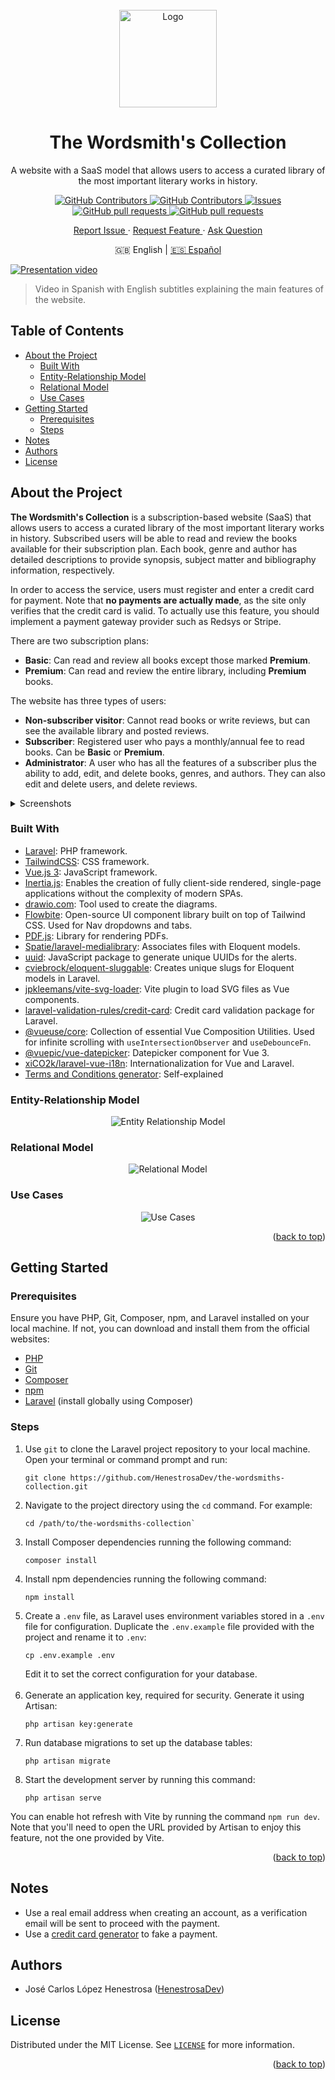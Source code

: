 <div id="top"></div>

<!-- PROJECT SHIELDS -->
<!--
*** I am using markdown "reference style" links for readability.
*** Reference links are enclosed in brackets [ ] instead of parentheses ( ).
*** See the bottom of this document for the declaration of the reference variables
*** for contributors-url, forks-url, etc. This is an optional, concise syntax you may use.
*** https://www.markdownguide.org/basic-syntax/#reference-style-links
-->

<!-- PROJECT LOGO -->
<br />
<div align="center">
    <img 
      src="https://github.com/HenestrosaDev/the-wordsmiths-collection/blob/main/public/favicon.svg" 
      alt="Logo" 
      width="156" 
      height="156"
    >
    <h1 align="center">The Wordsmith's Collection</h1>
    <p align="center">A website with a SaaS model that allows users to access a curated library of the most important literary works in history.</p>
    <p>
      <a href="https://github.com/HenestrosaDev/the-wordsmiths-collection/stargazers">
        <img 
          alt="GitHub Contributors" 
          src="https://img.shields.io/github/stars/HenestrosaDev/the-wordsmiths-collection" 
        >
      </a>
      <a href="https://github.com/HenestrosaDev/the-wordsmiths-collection/graphs/contributors">
        <img 
          alt="GitHub Contributors" 
          src="https://img.shields.io/github/contributors/HenestrosaDev/the-wordsmiths-collection" 
        >
      </a>
      <a href="https://github.com/HenestrosaDev/the-wordsmiths-collection/issues">
        <img 
          alt="Issues" 
          src="https://img.shields.io/github/issues/HenestrosaDev/the-wordsmiths-collection" 
        >
      </a>
      <a href="https://github.com/HenestrosaDev/the-wordsmiths-collection/pulls">
        <img 
          alt="GitHub pull requests" 
          src="https://img.shields.io/github/issues-pr/HenestrosaDev/the-wordsmiths-collection" 
        >
      </a>
      <a href="https://github.com/HenestrosaDev/the-wordsmiths-collection/blob/main/LICENSE">
        <img 
          alt="GitHub pull requests" 
          src="https://img.shields.io/github/license/HenestrosaDev/the-wordsmiths-collection" 
        >
      </a>
    </p>
  <p>
    <a href="https://github.com/HenestrosaDev/the-wordsmiths-collection/issues/new/choose">
      Report Issue
    </a> 
    · 
    <a href="https://github.com/HenestrosaDev/the-wordsmiths-collection/issues/new/choose">
      Request Feature
    </a> 
    · 
    <a href="https://github.com/HenestrosaDev/the-wordsmiths-collection/discussions">
      Ask Question
    </a>
  </p>
  <p>
    🇬🇧 English | <a href="https://github.com/HenestrosaDev/the-wordsmiths-collection/blob/main/docs/es/README.md/">🇪🇸 Español</a>
  </p>
</div>

[![Presentation video](/docs/common/youtube-thumbnail.png)](https://youtu.be/nN5XyJb1UYE)
>Video in Spanish with English subtitles explaining the main features of the website.

<!-- TABLE OF CONTENTS -->

## Table of Contents

- [About the Project](#about-the-project)
  - [Built With](#built-with)
  - [Entity-Relationship Model](#entity-relationship-model)
  - [Relational Model](#relational-model)
  - [Use Cases](#use-cases)
- [Getting Started](#getting-started)
  - [Prerequisites](#prerequisites)
  - [Steps](#steps)
- [Notes](#notes)
- [Authors](#authors)
- [License](#license)

<!-- ABOUT THE PROJECT -->

## About the Project

**The Wordsmith's Collection** is a subscription-based website (SaaS) that allows users to access a curated library of the most important literary works in history. Subscribed users will be able to read and review the books available for their subscription plan. Each book, genre and author has detailed descriptions to provide synopsis, subject matter and bibliography information, respectively.

In order to access the service, users must register and enter a credit card for payment. Note that **no payments are actually made**, as the site only verifies that the credit card is valid. To actually use this feature, you should implement a payment gateway provider such as Redsys or Stripe.

There are two subscription plans:

- **Basic**: Can read and review all books except those marked **Premium**.
- **Premium**: Can read and review the entire library, including **Premium** books.

The website has three types of users:

- **Non-subscriber visitor**: Cannot read books or write reviews, but can see the available library and posted reviews.
- **Subscriber**: Registered user who pays a monthly/annual fee to read books. Can be **Basic** or **Premium**.
- **Administrator**: A user who has all the features of a subscriber plus the ability to add, edit, and delete books, genres, and authors. They can also edit and delete users, and delete reviews.

<details>
  <summary>Screenshots</summary>

  <p align="center">
    <img 
      src="https://github.com/HenestrosaDev/the-wordsmiths-collection/blob/main/docs/en/screenshots/landing.png" 
      alt="Landing page"
      title="Landing page"
    >
  </p> 
  
  <p align="center">
    <img 
      width="49%" 
      src="https://github.com/HenestrosaDev/the-wordsmiths-collection/blob/main/docs/en/screenshots/genre-detail.png" 
      alt="Genre detail"
      title="Genre detail"
    >
    &nbsp;
    <img 
      width="49%" 
      src="https://github.com/HenestrosaDev/the-wordsmiths-collection/blob/main/docs/en/screenshots/book-detail.png" 
      alt="Book detail"
      title="Book detail"
    >
  </p> 

  <p align="center">
    <img 
      width="49%" 
      src="https://github.com/HenestrosaDev/the-wordsmiths-collection/blob/main/docs/en/screenshots/profile-edit.png" 
      alt="Profile edit"
      title="Profile edit"
    >
    &nbsp;
    <img 
      width="49%" 
      src="https://github.com/HenestrosaDev/the-wordsmiths-collection/blob/main/docs/en/screenshots/author-detail.png" 
      alt="Author detail"
      title="Author detail"
    >
  </p> 

  <p align="center">
    <img 
      width="49%" 
      src="https://github.com/HenestrosaDev/the-wordsmiths-collection/blob/main/docs/en/screenshots/modal-add-content.png" 
      alt="Modal add content"
      title="Modal add content"
    >
    &nbsp;
    <img 
      width="49%" 
      src="https://github.com/HenestrosaDev/the-wordsmiths-collection/blob/main/docs/en/screenshots/users-index.png" 
      alt="Users index"
      title="Users index"
    >
  </p>

  <p align="center">
		<img 
      width="49%" 
      src="https://github.com/HenestrosaDev/the-wordsmiths-collection/blob/main/docs/en/screenshots/book-read.png" 
      alt="Book reader"
      title="Book reader"
    >
  </p> 
  <br>
</details>

<!-- BUILT WITH -->

### Built With

- [Laravel](https://github.com/laravel/laravel): PHP framework.
- [TailwindCSS](https://tailwindcss.com/docs/guides/laravel): CSS framework.
- [Vue.js 3](https://vuejs.org/): JavaScript framework.
- [Inertia.js](https://inertiajs.com/): Enables the creation of fully client-side rendered, single-page applications without the complexity of modern SPAs.
- [drawio.com](https://drawio.com): Tool used to create the diagrams.
- [Flowbite](https://flowbite.com): Open-source UI component library built on top of Tailwind CSS. Used for Nav dropdowns and tabs.
- [PDF.js](https://mozilla.github.io/pdf.js/): Library for rendering PDFs.
- [Spatie/laravel-medialibrary](https://spatie.be/docs/laravel-medialibrary/v11/introduction): Associates files with Eloquent models.
- [uuid](https://www.npmjs.com/package/uuid): JavaScript package to generate unique UUIDs for the alerts.
- [cviebrock/eloquent-sluggable](https://github.com/cviebrock/eloquent-sluggable): Creates unique slugs for Eloquent models in Laravel.
- [jpkleemans/vite-svg-loader](https://github.com/jpkleemans/vite-svg-loader): Vite plugin to load SVG files as Vue components.
- [laravel-validation-rules/credit-card](https://github.com/laravel-validation-rules/credit-card): Credit card validation package for Laravel.
- [@vueuse/core](https://github.com/vueuse/vueuse): Collection of essential Vue Composition Utilities. Used for infinite scrolling with `useIntersectionObserver` and `useDebounceFn`.
- [@vuepic/vue-datepicker](https://vue3datepicker.com/): Datepicker component for Vue 3.
- [xiCO2k/laravel-vue-i18n](https://github.com/xiCO2k/laravel-vue-i18n): Internationalization for Vue and Laravel.
- [Terms and Conditions generator](https://www.termsandconditionsgenerator.com): Self-explained

<!-- ENTITY-RELATIONSHIP MODEL -->

### Entity-Relationship Model

<div align="center">
  <picture>
    <source 
      srcset="docs/en/light/entity-relationship-diagram.svg"
      media="(prefers-color-scheme: light)"
    />
    <source 
      srcset="docs/en/dark/entity-relationship-diagram.svg"
      media="(prefers-color-scheme: dark)"
    />
    <img 
      src="docs/en/light/entity-relationship-diagram.svg"
      alt="Entity Relationship Model"
    >
  </picture>
</div>

<!-- RELATIONAL MODEL -->

### Relational Model

<div align="center">
  <picture>
    <source 
      srcset="docs/common/light/relational-model.svg"
      media="(prefers-color-scheme: light)"
    />
    <source 
      srcset="docs/common/dark/relational-model.svg"
      media="(prefers-color-scheme: dark)"
    />
    <img 
      src="docs/common/light/relational-model.svg"
      alt="Relational Model"
    >
  </picture>
</div>

<!-- USE CASES -->

### Use Cases

<div align="center">
  <picture>
    <source 
      srcset="docs/en/light/use-cases.svg"
      media="(prefers-color-scheme: light)"
    />
    <source 
      srcset="docs/en/dark/use-cases.svg"
      media="(prefers-color-scheme: dark)"
    />
    <img 
      src="docs/en/light/use-cases.svg"
      alt="Use Cases"
    >
  </picture>
</div>

<p align="right">(<a href="#top">back to top</a>)</p>

<!-- GETTING STARTED -->

## Getting Started

### Prerequisites

Ensure you have PHP, Git, Composer, npm, and Laravel installed on your local machine. If not, you can download and install them from the official websites:

- [PHP](https://www.php.net/downloads.php)
- [Git](https://git-scm.com/downloads)
- [Composer](https://getcomposer.org/download/)
- [npm](https://www.npmjs.com/package/download)
- [Laravel](https://laravel.com/docs/9.x/installation) (install globally using Composer)

### Steps

1. Use `git` to clone the Laravel project repository to your local machine. Open your terminal or command prompt and run:
   ```shell
   git clone https://github.com/HenestrosaDev/the-wordsmiths-collection.git
   ```
2. Navigate to the project directory using the `cd` command. For example:
   ```shell
   cd /path/to/the-wordsmiths-collection`
   ```
3. Install Composer dependencies running the following command:
   ```shell
   composer install
   ```
4. Install npm dependencies running the following command:
   ```shell
   npm install
   ```
5. Create a `.env` file, as Laravel uses environment variables stored in a `.env` file for configuration. Duplicate the `.env.example` file provided with the project and rename it to `.env`:
   ```shell
   cp .env.example .env
   ```
   Edit it to set the correct configuration for your database.<br>
   <br>
6. Generate an application key, required for security. Generate it using Artisan:
   ```shell
   php artisan key:generate
   ```
7. Run database migrations to set up the database tables:
   ```shell
   php artisan migrate
   ```
8. Start the development server by running this command:
   ```shell
   php artisan serve
   ```

You can enable hot refresh with Vite by running the command `npm run dev`. Note that you'll need to open the URL provided by Artisan to enjoy this feature, not the one provided by Vite.

<p align="right">(<a href="#top">back to top</a>)</p>

<!-- NOTES -->

## Notes

- Use a real email address when creating an account, as a verification email will be sent to proceed with the payment.
- Use a [credit card generator](https://www.creditcardvalidator.org/generator) to fake a payment.

<!-- ROADMAP -->

<!--
## Roadmap

- [ ] To do

You can propose a new feature creating an [issue](https://github.com/HenestrosaDev/the-wordsmiths-collection/new/choose).
-->

<!-- AUTHORS -->

## Authors

- José Carlos López Henestrosa ([HenestrosaDev](https://github.com/HenestrosaDev))

<!-- LICENSE -->

## License

Distributed under the MIT License. See [`LICENSE`](https://github.com/HenestrosaDev/the-wordsmiths-collection/blob/main/.github/LICENSE) for more information.

<p align="right">(<a href="#top">back to top</a>)</p>
